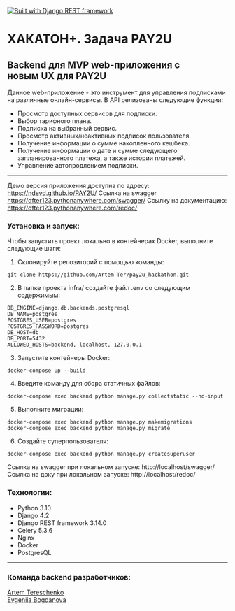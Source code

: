 [![Built with Django REST framework](https://img.shields.io/badge/Built_with-Django_REST_framework-green.svg)](https://www.django-rest-framework.org/)

# ХАКАТОН+. Задача PAY2U

## Backend для MVP web-приложения с новым UX для PAY2U

Данное web-приложение - это инструмент для управления подписками на различные онлайн-сервисы.
В API релизованы следующие функции:
- Просмотр доступных сервисов для подписки.
- Выбор тарифного плана.
- Подписка на выбранный сервис.
- Просмотр активных/неактивных подписок пользователя.
- Получение информации о сумме накопленного кешбека.
- Получение информации о дате и сумме следующего запланированного платежа, а также истории платежей.
- Управление автопродлением подписки.

------------
Демо версия приложения доступна по адресу: https://ndevd.github.io/PAY2U/
Ссылка на swagger https://dfter123.pythonanywhere.com/swagger/
Cсылку на документацию: https://dfter123.pythonanywhere.com/redoc/


### Установка и запуск:

Чтобы запустить проект локально в контейнерах Docker, выполните следующие шаги:

1. Склонируйте репозиторий с помощью команды:

```
git clone https://github.com/Artem-Ter/pay2u_hackathon.git
```

2. В папке проекта infra/ создайте файл .env со следующим содержимым:

```
DB_ENGINE=django.db.backends.postgresql
DB_NAME=postgres
POSTGRES_USER=postgres
POSTGRES_PASSWORD=postgres
DB_HOST=db
DB_PORT=5432
ALLOWED_HOSTS=backend, localhost, 127.0.0.1
```

3. Запустите контейнеры Docker:

```
docker-compose up --build
```

4. Введите команду для сбора статичных файлов:

```
docker-compose exec backend python manage.py collectstatic --no-input
```

5. Выполните миграции:

```
docker-compose exec backend python manage.py makemigrations
docker-compose exec backend python manage.py migrate
```

6. Создайте суперпользователя:

```
docker-compose exec backend python manage.py createsuperuser
```

Ссылка на swagger при локальном запуске: http://localhost/swagger/ <br>
Ссылка на доку при локальном запуске: http://localhost/redoc/


### Технологии:

* Python 3.10
* Django 4.2
* Django REST framework 3.14.0
* Сelery 5.3.6
* Nginx
* Docker
* PostgresQL

-----------
### Команда backend разработчиков:
[Artem Tereschenko](https://github.com/Artem-Ter) <br />
[Evgeniia Bogdanova](https://github.com/eva-bogd)
